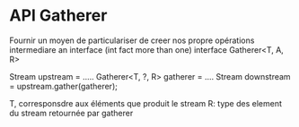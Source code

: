 # API Gatherer
Fournir un moyen de particulariser de creer nos propre opérations intermediare
an interface (int fact more than one)
interface Gatherer<T, A, R>


Stream<T> upstream = .....
Gatherer<T, ?, R> gatherer = ....
Stream<R> downstream = upstream.gather(gatherer);

T, corresponsdre aux éléments que produit le stream
R: type des element du stream retournée par gatherer